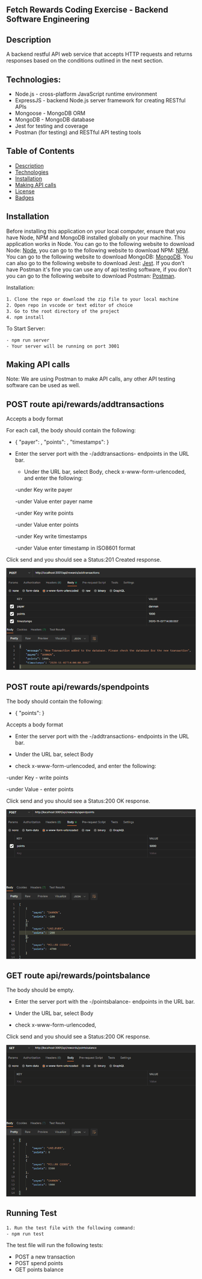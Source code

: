 ## Fetch Rewards Coding Exercise - Backend Software Engineering

## Description

A backend restful API web service that accepts HTTP requests and returns responses based on the conditions outlined in the next section.

## Technologies:

- Node.js - cross-platform JavaScript runtime environment
- ExpressJS - backend Node.js server framework for creating RESTful APIs
- Mongoose - MongoDB ORM
- MongoDB - MongoDB database
- Jest for testing and coverage
- Postman (for testing) and RESTful API testing tools

## Table of Contents

- [Description](#description)
- [Technologies](#topics)
- [Installation](#installation)
- [Making API calls](#making-api-calls)
- [License](#license)
- [Badges](#badges)

## Installation

Before installing this application on your local computer, ensure that you have Node, NPM and MongoDB installed globally on your machine. This application works in Node. You can go to the following website to download Node: <a href='https://nodejs.org/en/'>Node</a>, you can go to the following website to download NPM: <a href='https://www.npmjs.com/'>NPM</a>. You can go to the following website to download MongoDB: <a href='https://www.mongodb.com/'>MongoDB</a>. You can also go to the following website to download Jest: <a href='https://jestjs.io/'>Jest</a>.
If you don't have Postman it's fine you can use any of api testing software, if you don't you can go to the following website to download Postman: <a href='https://www.getpostman.com/'>Postman</a>.

Installation:

    1. Clone the repo or download the zip file to your local machine
    2. Open repo in vscode or text editor of choice
    3. Go to the root directory of the project
    4. npm install

To Start Server:

    - npm run server
    - Your server will be running on port 3001

## Making API calls

Note: We are using Postman to make API calls, any other API testing software can be used as well.

## POST route api/rewards/addtransactions

Accepts a body format

For each call, the body should contain the following:

- { "payer": <string>, "points": <integer>, "timestamps": <ISO8601> }

* Enter the server port with the -/addtransactions- endpoints in the URL bar.

  - Under the URL bar, select Body, check x-www-form-urlencoded, and enter the following:

  -under Key write payer

  -under Value enter payer name

  -under Key write points

  -under Value enter points

  -under Key write timestamps

  -under Value enter timestamp in ISO8601 format

Click send and you should see a Status:201 Created response.

![transaction](./images/add-transaction.gif)

## POST route api/rewards/spendpoints

The body should contain the following:

- { "points": <integer> }

Accepts a body format

- Enter the server port with the -/addtransactions- endpoints in the URL bar.

* Under the URL bar, select Body

* check x-www-form-urlencoded, and enter the following:

-under Key - write points

-under Value - enter points

Click send and you should see a Status:200 OK response.

![spendpoints](./images/spendpoints.gif)

## GET route api/rewards/pointsbalance

The body should be empty.

- Enter the server port with the -/pointsbalance- endpoints in the URL bar.

* Under the URL bar, select Body

* check x-www-form-urlencoded,

Click send and you should see a Status:200 OK response.

![get balance](./images/getbalance.gif)

## Running Test

    1. Run the test file with the following command:
    - npm run test

The test file will run the following tests:

- POST a new transaction
- POST spend points
- GET points balance
